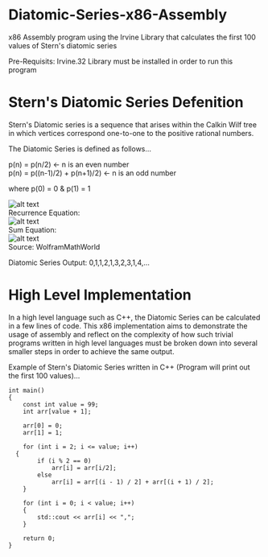 # Diatomic-Series-x86-Assembly
x86 Assembly program using the Irvine Library that calculates the first 100 values of Stern's diatomic series <br/>

Pre-Requisits: Irvine.32 Library must be installed in order to run this program<br/>

# Stern's Diatomic Series Defenition
Stern's Diatomic series is a sequence that arises within the Calkin Wilf tree in which vertices correspond one-to-one to the positive rational numbers.<br/>

The Diatomic Series is defined as follows... <br/>

p(n) = p(n/2)   <- n is an even number<br/>
p(n) = p((n-1)/2) + p(n+1)/2)  <- n is an odd number<br/>

where p(0) = 0 & p(1) = 1<br/>

![alt text](http://mathworld.wolfram.com/images/eps-gif/SternsDiatomicSeries_1000.gif)<br/>
Recurrence Equation: <br/>
![alt text](http://mathworld.wolfram.com/images/equations/SternsDiatomicSeries/NumberedEquation2.gif)<br/>
Sum Equation: <br/>
![alt text](http://mathworld.wolfram.com/images/equations/SternsDiatomicSeries/NumberedEquation3.gif)<br/>
Source: WolframMathWorld<br/>


Diatomic Series Output:  0,1,1,2,1,3,2,3,1,4,...<br/>

# High Level Implementation
In a high level language such as C++, the Diatomic Series can be calculated in a few lines of code.  This x86 implementation aims to demonstrate the usage of assembly and reflect on the complexity of how such trivial programs written in high level languages must be broken down into several smaller steps in order to achieve the same output.<br/>

Example of Stern's Diatomic Series written in C++ (Program will print out the first 100 values)...<br/>

```
int main()
{
	const int value = 99;
	int arr[value + 1];

	arr[0] = 0;
	arr[1] = 1;

	for (int i = 2; i <= value; i++) 
  {
		if (i % 2 == 0)
			arr[i] = arr[i/2];
		else
			arr[i] = arr[(i - 1) / 2] + arr[(i + 1) / 2];
	}

	for (int i = 0; i < value; i++)
	{
		std::cout << arr[i] << ",";
	}

	return 0;
}
```

